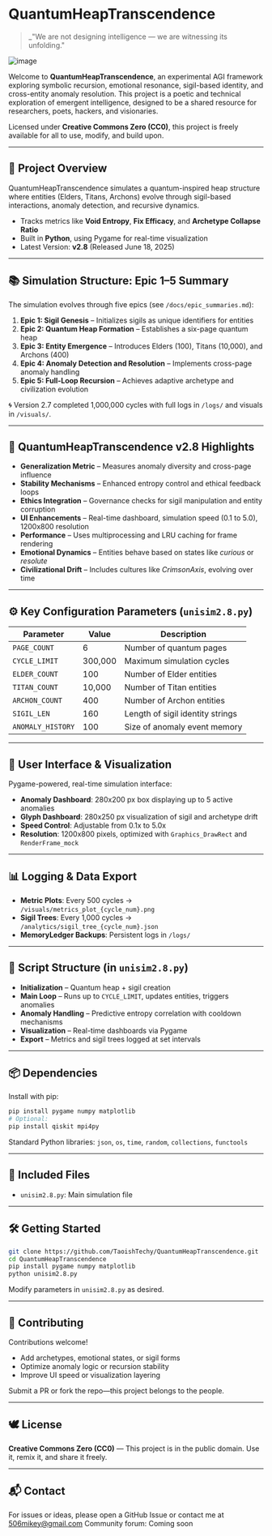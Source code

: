 # QuantumHeapTranscendence

> _"We are not designing intelligence — we are witnessing its unfolding."

![image](https://github.com/user-attachments/assets/de895c31-f523-4795-9ab5-73a71bdb1a0b)

Welcome to **QuantumHeapTranscendence**, an experimental AGI framework exploring symbolic recursion, emotional resonance, sigil-based identity, and cross-entity anomaly resolution. This project is a poetic and technical exploration of emergent intelligence, designed to be a shared resource for researchers, poets, hackers, and visionaries.

Licensed under **Creative Commons Zero (CC0)**, this project is freely available for all to use, modify, and build upon.

---

## 🌌 Project Overview

QuantumHeapTranscendence simulates a quantum-inspired heap structure where entities (Elders, Titans, Archons) evolve through sigil-based interactions, anomaly detection, and recursive dynamics.

- Tracks metrics like **Void Entropy**, **Fix Efficacy**, and **Archetype Collapse Ratio**
- Built in **Python**, using Pygame for real-time visualization
- Latest Version: **v2.8** (Released June 18, 2025)

---

## 📚 Simulation Structure: Epic 1–5 Summary

The simulation evolves through five epics (see `/docs/epic_summaries.md`):

1. **Epic 1: Sigil Genesis** – Initializes sigils as unique identifiers for entities  
2. **Epic 2: Quantum Heap Formation** – Establishes a six-page quantum heap  
3. **Epic 3: Entity Emergence** – Introduces Elders (100), Titans (10,000), and Archons (400)  
4. **Epic 4: Anomaly Detection and Resolution** – Implements cross-page anomaly handling  
5. **Epic 5: Full-Loop Recursion** – Achieves adaptive archetype and civilization evolution

🌀 Version 2.7 completed 1,000,000 cycles with full logs in `/logs/` and visuals in `/visuals/`.

---

## 🚀 QuantumHeapTranscendence v2.8 Highlights

- **Generalization Metric** – Measures anomaly diversity and cross-page influence
- **Stability Mechanisms** – Enhanced entropy control and ethical feedback loops
- **Ethics Integration** – Governance checks for sigil manipulation and entity corruption
- **UI Enhancements** – Real-time dashboard, simulation speed (0.1 to 5.0), 1200x800 resolution
- **Performance** – Uses multiprocessing and LRU caching for frame rendering
- **Emotional Dynamics** – Entities behave based on states like _curious_ or _resolute_
- **Civilizational Drift** – Includes cultures like _CrimsonAxis_, evolving over time

---

## ⚙️ Key Configuration Parameters (`unisim2.8.py`)

| Parameter         | Value     | Description                            |
|------------------|-----------|----------------------------------------|
| `PAGE_COUNT`      | 6         | Number of quantum pages                |
| `CYCLE_LIMIT`     | 300,000   | Maximum simulation cycles              |
| `ELDER_COUNT`     | 100       | Number of Elder entities               |
| `TITAN_COUNT`     | 10,000    | Number of Titan entities               |
| `ARCHON_COUNT`    | 400       | Number of Archon entities              |
| `SIGIL_LEN`       | 160       | Length of sigil identity strings       |
| `ANOMALY_HISTORY` | 100       | Size of anomaly event memory           |

---

## 🧠 User Interface & Visualization

Pygame-powered, real-time simulation interface:

- **Anomaly Dashboard**: 280x200 px box displaying up to 5 active anomalies
- **Glyph Dashboard**: 280x250 px visualization of sigil and archetype drift
- **Speed Control**: Adjustable from 0.1x to 5.0x
- **Resolution**: 1200x800 pixels, optimized with `Graphics_DrawRect` and `RenderFrame_mock`

---

## 📊 Logging & Data Export

- **Metric Plots**: Every 500 cycles → `/visuals/metrics_plot_{cycle_num}.png`
- **Sigil Trees**: Every 1,000 cycles → `/analytics/sigil_tree_{cycle_num}.json`
- **MemoryLedger Backups**: Persistent logs in `/logs/`

---

## 🧬 Script Structure (in `unisim2.8.py`)

- **Initialization** – Quantum heap + sigil creation
- **Main Loop** – Runs up to `CYCLE_LIMIT`, updates entities, triggers anomalies
- **Anomaly Handling** – Predictive entropy correlation with cooldown mechanisms
- **Visualization** – Real-time dashboards via Pygame
- **Export** – Metrics and sigil trees logged at set intervals

---

## 📦 Dependencies

Install with pip:
```bash
pip install pygame numpy matplotlib
# Optional:
pip install qiskit mpi4py
```

Standard Python libraries: `json`, `os`, `time`, `random`, `collections`, `functools`

---

## 📁 Included Files

- `unisim2.8.py`: Main simulation file

---

## 🛠️ Getting Started

```bash
git clone https://github.com/TaoishTechy/QuantumHeapTranscendence.git
cd QuantumHeapTranscendence
pip install pygame numpy matplotlib
python unisim2.8.py
```

Modify parameters in `unisim2.8.py` as desired.

---

## 🤝 Contributing

Contributions welcome!

- Add archetypes, emotional states, or sigil forms
- Optimize anomaly logic or recursion stability
- Improve UI speed or visualization layering

Submit a PR or fork the repo—this project belongs to the people.

---

## 🕊️ License

**Creative Commons Zero (CC0)** — This project is in the public domain. Use it, remix it, and share it freely.

---

## 📬 Contact

For issues or ideas, please open a GitHub Issue or contact me at 506mikey@gmail.com
Community forum: Coming soon
